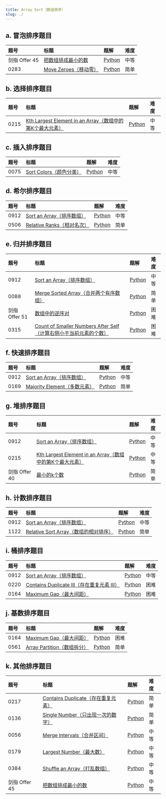 ```yaml
---
title: Array Sort（数组排序）
slug: ./
---
```


## a. 冒泡排序题目

| 题号          | 标题                                 | 题解                                                                      | 难度 |
| :------------ | :----------------------------------- | :------------------------------------------------------------------------ | :--- |
| 剑指 Offer 45 | [把数组排成最小的数][bszpczxds]      | [Python](./01-Bubble-Sort/01-ba-shu-zu-pai-cheng-zui-xiao-de-shu-lcof.md) | 中等 |
| 0283          | [Move Zeroes（移动零）][move-zeroes] | [Python](./01-Bubble-Sort/02-Move-Zeros.md)                               | 简单 |

## b. 选择排序题目

| 题号 | 标题                                                                                        | 题解         | 难度 |
| :--- | :------------------------------------------------------------------------------------------ | :----------- | :--- |
| 0215 | [Kth Largest Element in an Array（数组中的第K个最大元素）][kth-largest-element-in-an-array] | [Python](./) | 中等 |

## c. 插入排序题目

| 题号 | 标题                                   | 题解         | 难度 |
| :--- | :------------------------------------- | :----------- | :--- |
| 0075 | [Sort Colors（颜色分类）][sort-colors] | [Python](./) | 中等 |

## d. 希尔排序题目

| 题号 | 标题                                         | 题解         | 难度 |
| :--- | :------------------------------------------- | :----------- | :--- |
| 0912 | [Sort an Array（排序数组）][sort-an-array]   | [Python](./) | 中等 |
| 0506 | [Relative Ranks（相对名次）][relative-ranks] | [Python](./) | 简单 |

## e. 归并排序题目

| 题号          | 标题                                                                                                     | 题解         | 难度 |
| :------------ | :------------------------------------------------------------------------------------------------------- | :----------- | :--- |
| 0912          | [Sort an Array（排序数组）][sort-an-array]                                                               | [Python](./) | 中等 |
| 0088          | [Merge Sorted Array（合并两个有序数组）][merge-sorted-array]                                             | [Python](./) | 简单 |
| 剑指 Offer 51 | [数组中的逆序对][szzdnxd]                                                                                | [Python](./) | 困难 |
| 0315          | [Count of Smaller Numbers After Self（计算右侧小于当前元素的个数）][count-of-smaller-numbers-after-self] | [Python](./) | 困难 |

## f. 快速排序题目

| 题号 | 标题                                             | 题解         | 难度 |
| :--- | :----------------------------------------------- | :----------- | :--- |
| 0912 | [Sort an Array（排序数组）][sort-an-array]       | [Python](./) | 中等 |
| 0169 | [Majority Element（多数元素）][majority-element] | [Python](./) | 简单 |

## g. 堆排序题目

| 题号          | 标题                                                                                        | 题解         | 难度 |
| :------------ | :------------------------------------------------------------------------------------------ | :----------- | :--- |
| 0912          | [Sort an Array（排序数组）][sort-an-array]                                                  | [Python](./) | 中等 |
| 0215          | [Kth Largest Element in an Array（数组中的第K个最大元素）][kth-largest-element-in-an-array] | [Python](./) | 中等 |
| 剑指 Offer 40 | [最小的k个数][zui-xiao-de-kge-shu-lcof]                                                     | [Python](./) | 简单 |

## h. 计数排序题目

| 题号 | 标题                                                         | 题解         | 难度 |
| :--- | :----------------------------------------------------------- | :----------- | :--- |
| 0912 | [Sort an Array（排序数组）][sort-an-array]                   | [Python](./) | 中等 |
| 1122 | [Relative Sort Array（数组的相对排序）][relative-sort-array] | [Python](./) | 简单 |

## i. 桶排序题目

| 题号 | 标题                                                                 | 题解         | 难度 |
| :--- | :------------------------------------------------------------------- | :----------- | :--- |
| 0912 | [Sort an Array（排序数组）][sort-an-array]                           | [Python](./) | 中等 |
| 0220 | [Contains Duplicate III（存在重复元素 III）][contains-duplicate-iii] | [Python](./) | 困难 |
| 0164 | [Maximum Gap（最大间距）][maximum-gap]                               | [Python](./) | 困难 |

## j. 基数排序题目

| 题号 | 标题                                           | 题解         | 难度 |
| :--- | :--------------------------------------------- | :----------- | :--- |
| 0164 | [Maximum Gap（最大间距）][maximum-gap]         | [Python](./) | 困难 |
| 0561 | [Array Partition（数组拆分）][array-partition] | [Python](./) | 简单 |

## k. 其他排序题目

| 题号          | 标题                                                     | 题解         | 难度 |
| :------------ | :------------------------------------------------------- | :----------- | :--- |
| 0217          | [Contains Duplicate（存在重复元素）][contains-duplicate] | [Python](./) | 简单 |
| 0136          | [Single Number（只出现一次的数字）][single-number]       | [Python](./) | 简单 |
| 0056          | [Merge Intervals（合并区间）][merge-intervals]           | [Python](./) | 中等 |
| 0179          | [Largest Number（最大数）][largest-number]               | [Python](./) | 中等 |
| 0384          | [Shuffle an Array（打乱数组）][shuffle-an-array]         | [Python](./) | 中等 |
| 剑指 Offer 45 | [把数组排成最小的数][bszpczxds]                          | [Python](./) | 中等 |

<!-- 冒泡排序题目 -->

[bszpczxds]: https://leetcode.cn/problems/ba-shu-zu-pai-cheng-zui-xiao-de-shu-lcof/
[move-zeroes]: https://leetcode.com/problems/move-zeroes/

<!-- 选择排序题目 -->

[kth-largest-element-in-an-array]: https://leetcode.com/problems/kth-largest-element-in-an-array/

<!-- 插入排序题目 -->

[sort-colors]: https://leetcode.com/problems/sort-colors/

<!-- 希尔排序题目 -->

[sort-an-array]: https://leetcode.com/problems/sort-an-array/
[relative-ranks]: https://leetcode.com/problems/relative-ranks/

<!-- 归并排序题目 -->

[sort-an-array]: https://leetcode.com/problems/sort-an-array/
[merge-sorted-array]: https://leetcode.com/problems/merge-sorted-array/
[szzdnxd]: https://leetcode.com/problems/shu-zu-zhong-de-ni-xu-dui-lcof/
[count-of-smaller-numbers-after-self]: https://leetcode.com/problems/count-of-smaller-numbers-after-self/

<!-- 快速排序题目 -->

[sort-an-array]: https://leetcode.com/problems/sort-an-array/
[majority-element]: https://leetcode.com/problems/majority-element/

<!-- 堆排序题目 -->

[sort-an-array]: https://leetcode.com/problems/sort-an-array/
[kth-largest-element-in-an-array]: https://leetcode.com/problems/kth-largest-element-in-an-array/
[zui-xiao-de-kge-shu-lcof]: https://leetcode.cn/problems/zui-xiao-de-kge-shu-lcof/

<!-- 计数排序题目 -->

[sort-an-array]: https://leetcode.com/problems/sort-an-array/
[relative-sort-array]: https://leetcode.com/problems/relative-sort-array/

<!-- 桶排序题目 -->

[sort-an-array]: https://leetcode.com/problems/sort-an-array/
[contains-duplicate-iii]: https://leetcode.com/problems/contains-duplicate-iii/
[maximum-gap]: https://leetcode.com/problems/maximum-gap/

<!-- 基数排序题目 -->

[maximum-gap]: https://leetcode.com/problems/maximum-gap/
[array-partition]: https://leetcode.com/problems/array-partition/

<!-- 其他排序题目 -->

[contains-duplicate]: https://leetcode.com/problems/contains-duplicate/
[single-number]: https://leetcode.com/problems/single-number/
[merge-intervals]: https://leetcode.com/problems/merge-intervals/
[largest-number]: https://leetcode.com/problems/largest-number/
[shuffle-an-array]: https://leetcode.com/problems/shuffle-an-array/
